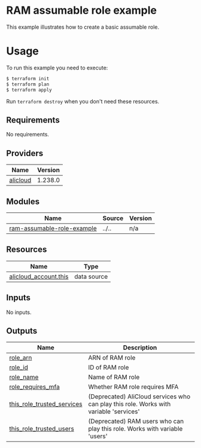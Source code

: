 # RAM assumable role example

This example illustrates how to create a basic assumable role.

# Usage

To run this example you need to execute:

```bash
$ terraform init
$ terraform plan
$ terraform apply
```

Run `terraform destroy` when you don't need these resources.

<!-- 在根目录下运行命令 `terraform-docs markdown . --output-file "./README.md"`，可将所有信息自动填充 -->
<!-- BEGIN_TF_DOCS -->
## Requirements

No requirements.

## Providers

| Name | Version |
|------|---------|
| <a name="provider_alicloud"></a> [alicloud](#provider\_alicloud) | 1.238.0 |

## Modules

| Name | Source | Version |
|------|--------|---------|
| <a name="module_ram-assumable-role-example"></a> [ram-assumable-role-example](#module\_ram-assumable-role-example) | ../.. | n/a |

## Resources

| Name | Type |
|------|------|
| [alicloud_account.this](https://registry.terraform.io/providers/hashicorp/alicloud/latest/docs/data-sources/account) | data source |

## Inputs

No inputs.

## Outputs

| Name | Description |
|------|-------------|
| <a name="output_role_arn"></a> [role\_arn](#output\_role\_arn) | ARN of RAM role |
| <a name="output_role_id"></a> [role\_id](#output\_role\_id) | ID of RAM role |
| <a name="output_role_name"></a> [role\_name](#output\_role\_name) | Name of RAM role |
| <a name="output_role_requires_mfa"></a> [role\_requires\_mfa](#output\_role\_requires\_mfa) | Whether RAM role requires MFA |
| <a name="output_this_role_trusted_services"></a> [this\_role\_trusted\_services](#output\_this\_role\_trusted\_services) | (Deprecated) AliCloud services who can play this role. Works with variable 'services' |
| <a name="output_this_role_trusted_users"></a> [this\_role\_trusted\_users](#output\_this\_role\_trusted\_users) | (Deprecated) RAM users who can play this role. Works with variable 'users' |
<!-- END_TF_DOCS -->
